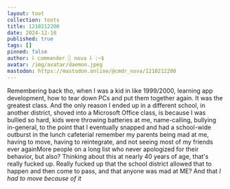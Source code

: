 ```yaml
---
layout: toot
collection: toots
title: 1210212200
date: 2024-12-10
published: true
tags: []
pinned: false
author: ⸸ commander ░ nova ⸸ :~$
avatar: /img/avatar/daemon.jpeg
mastodon: https://mastodon.online/@cmdr_nova/1210212200
---
```


Remembering back tho, when I was a kid in like 1999/2000, learning app development, how to tear down PCs and put them together again. It was the greatest class. And the only reason I ended up in a different school, in another district, shoved into a Microsoft Office class, is because I was bullied so hard, kids were throwing batteries at me, name-calling, bullying in-general, to the point that I eventually snapped and had a school-wide outburst in the lunch cafeteriaI remember my parents being mad at me, having to move, having to reintegrate, and not seeing most of my friends ever againMore people on a long list who never apologized for their behavior, but also? Thinking about this at nearly 40 years of age, that's really fucked up. Really fucked up that the school district allowed that to happen and then come to pass, and that anyone was mad at ME? And that _I had to move because of it_

